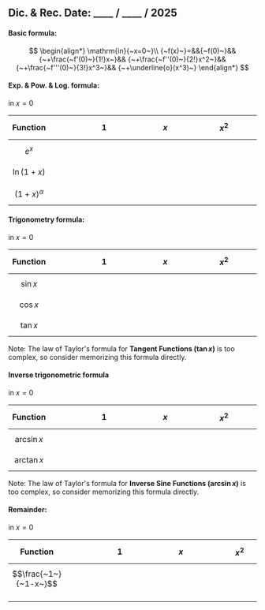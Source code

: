 ## Dic. & Rec. Date: \_\_\_\_ / \_\_\_\_ / 2025
#### Basic formula:
$$
\begin{align*}
\mathrm{in}{~x=0~}\\
{~f(x)~}=&&{~f(0)~}&&
{~+\frac{~f'(0)~}{1!}x~}&&
{~+\frac{~f''(0)~}{2!}x^2~}&&
{~+\frac{~f'''(0)~}{3!}x^3~}&&
{~+\underline{o}(x^3)~}
\end{align*}
$$
#### Exp. & Pow. & Log. formula:
$\mathrm{in}{~x=0~}$

| Function         |                         $1$ |                         $x$ |                       $x^2$ |                       $x^3$ | $\underline{o}(x^3)$ |
| ---------------- | --------------------------: | --------------------------: | --------------------------: | --------------------------: | -------------------- |
| $$e^x$$          | $~~~~~~~~~~~~~~~~~~~~~~~~~$ | $~~~~~~~~~~~~~~~~~~~~~~~~~$ | $~~~~~~~~~~~~~~~~~~~~~~~~~$ | $~~~~~~~~~~~~~~~~~~~~~~~~~$ |                      |
| $$\ln(1+x)$$     |                             |                             |                             |                             |                      |
| $$(1+x)^\alpha$$ |                             |                             |                             |                             |                      |

#### Trigonometry formula:
$\mathrm{in}{~x=0~}$

| Function   |                         $1$ |                         $x$ |                       $x^2$ |                       $x^3$ | $\underline{o}(x^3)$ |
| ---------- | --------------------------: | --------------------------: | --------------------------: | --------------------------: | -------------------- |
| $$\sin x$$ | $~~~~~~~~~~~~~~~~~~~~~~~~~$ | $~~~~~~~~~~~~~~~~~~~~~~~~~$ | $~~~~~~~~~~~~~~~~~~~~~~~~~$ | $~~~~~~~~~~~~~~~~~~~~~~~~~$ |                      |
| $$\cos x$$ |                             |                             |                             |                             |                      |
| $$\tan x$$ |                             |                             |                             |                             |                      |

Note: The law of Taylor's formula for **Tangent Functions ($\tan x$)** is too complex, so consider memorizing this formula directly.
#### Inverse trigonometric formula
$\mathrm{in}{~x=0~}$

| Function      |                         $1$ |                         $x$ |                       $x^2$ |                       $x^3$ | $\underline{o}(x^3)$ |
| ------------- | --------------------------: | --------------------------: | --------------------------: | --------------------------: | -------------------- |
| $$\arcsin x$$ | $~~~~~~~~~~~~~~~~~~~~~~~~~$ | $~~~~~~~~~~~~~~~~~~~~~~~~~$ | $~~~~~~~~~~~~~~~~~~~~~~~~~$ | $~~~~~~~~~~~~~~~~~~~~~~~~~$ |                      |
| $$\arctan x$$ |                             |                             |                             |                             |                      |

Note: The law of Taylor's formula for **Inverse Sine Functions ($\arcsin x$)** is too complex, so consider memorizing this formula directly.
#### Remainder:
$\mathrm{in}{~x=0~}$

| Function              |                         $1$ |                         $x$ |                       $x^2$ |                       $x^3$ | $\underline{o}(x^3)$ |
| --------------------- | --------------------------: | --------------------------: | --------------------------: | --------------------------: | -------------------- |
| $$\frac{~1~}{~1-x~}$$ | $~~~~~~~~~~~~~~~~~~~~~~~~~$ | $~~~~~~~~~~~~~~~~~~~~~~~~~$ | $~~~~~~~~~~~~~~~~~~~~~~~~~$ | $~~~~~~~~~~~~~~~~~~~~~~~~~$ |                      |
| $$$$                  |                             |                             |                             |                             |                      |
